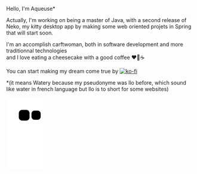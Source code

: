 Hello, I'm Aqueuse* 

Actually, I'm working on being a master of Java, with a second release of Neko, my kitty desktop app by making some web oriented projets in Spring that will start soon.

I'm an accomplish carftwoman, both in software development and more traditionnal technologies <br> and I love eating a cheesecake with a good coffee ❤🍰☕

You can start making my dream come true by [![ko-fi](https://ko-fi.com/img/githubbutton_sm.svg)](https://ko-fi.com/V7V5AEGCL)

*(it means Watery because my pseudonyme was llo before, which sound like water in french language but llo is to short for some websites)

![onoz my repositories](https://github.com/Aqueuse/Aqueuse/blob/output/github-contribution-grid-snake.svg)
